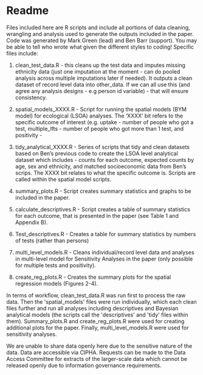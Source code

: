 # Readme

Files included here are R scripts and include all portions of data cleaning, wrangling and analysis used to generate the outputs included in the paper. Code was generated by Mark Green (lead) and Ben Barr (support). You may be able to tell who wrote what given the different styles to coding! Specific files include:

1. clean_test_data.R - this cleans up the test data and imputes missing ethnicity data (just one imputation at the moment - can do pooled analysis across multiple imputations later if needed).  It outputs a clean dataset of record level data into other_data. If we can all use this (and agree any analysis designs - e.g person id variable) - that will ensure consistency. 

2. spatial_models_XXXX.R - Script for running the spatial models (BYM model) for ecological (LSOA) analyses. The ‘XXXX’ bit refers to the specific outcome of interest (e.g. uptake - number of people who got a test, multiple_lfts - number of people who got more than 1 test, and positivity - 

3. tidy_analytical_XXXX.R - Series of scripts that tidy and clean datasets based on Ben’s previous code to create the LSOA level analytical dataset which includes - counts for each outcome, expected counts by age, sex and ethnicity, and matched socioeconomic data from Ben’s scrips. The XXXX bit relates to what the specific outcome is. Scripts are called within the spatial model scripts.

4. summary_plots.R - Script creates summary statistics and graphs to be included in the paper.

5. calculate_descriptives.R - Script creates a table of summary statistics for each outcome, that is presented in the paper (see Table 1 and Appendix B).

6. Test_descriptives.R - Creates a table for summary statistics by numbers of tests (rather than persons)

7. multi_level_models.R - Cleans individual/record level data and analyses in multi-level model for Sensitivity Analyses in the paper (only possible for multiple tests and positivity). 

8. create_reg_plots.R - Creates the summary plots for the spatial regression models (Figures 2-4).

In terms of workflow, clean_test_data.R was run first to process the raw data. Then the 'spatial_models' files were run individually, which each clean files further and run all analyses including descriptives and Bayesian analytical models (the scripts call the 'descriptives' and 'tidy' files within them). Summary_plots.R and create_reg_plots.R were used for creating additional plots for the paper. Finally, multi_level_models.R were used for sensitivity analyses.

We are unable to share data openly here due to the sensitive nature of the data. Data are accessible via CIPHA. Requests can be made to the Data Access Committee for extracts of the larger-scale data which cannot be released openly due to information governance requirements.
